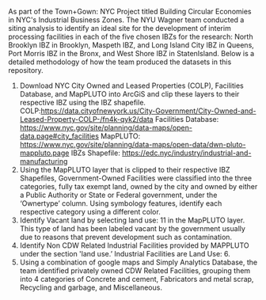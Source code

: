 As part of the Town+Gown: NYC Project titled Building Circular Economies in NYC's Industrial Business Zones.
The NYU Wagner team conducted a siting analysis to identify an ideal site for the development of interim processing facilities in each of the five chosen IBZs for the research:
  North Brooklyn IBZ in Brooklyn, Maspeth IBZ, and Long Island City IBZ  in Queens, Port Morris IBZ in the Bronx, and West Shore IBZ in StatenIsland.
Below is a detailed methodology of how the team produced the datasets in this repository. 
1. Download NYC City Owned and Leased Properties (COLP), Facilities Database, and MapPLUTO into ArcGiS and clip these layers to their respective IBZ using the IBZ shapefile. 
COLP:https://data.cityofnewyork.us/City-Government/City-Owned-and-Leased-Property-COLP-/fn4k-qyk2/data 
Facilities Database: https://www.nyc.gov/site/planning/data-maps/open-data.page#city_facilities 
MapPLUTO: https://www.nyc.gov/site/planning/data-maps/open-data/dwn-pluto-mappluto.page 
IBZs Shapefile: https://edc.nyc/industry/industrial-and-manufacturing 
2. Using the MapPLUTO layer that is clipped to their respective  IBZ Shapefiles, Government-Owned Facilities were classified  into the three categories, fully tax exempt land, owned by the city and owned by either a Public Authority or State or Federal government, under the ‘Ownertype’ column. Using symbology features, identify each respective category using a different color.
3. Identify Vacant land by selecting land use: 11 in the MapPLUTO layer. This type of land has been labeled vacant by the government usually due to reasons that prevent development such as contamination. 
4. Identify Non CDW Related Industrial Facilities provided by MAPPLUTO under the section 'land use.’ Industrial Facilities are Land Use: 6.  
5. Using a combination of google maps and Simply Analytics Database, the team identified privately owned CDW Related Facilities, grouping them into 4 categories of Concrete and cement, Fabricators and metal scrap, Recycling and garbage, and Miscellaneous.

